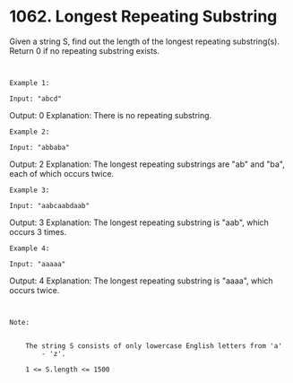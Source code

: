 # 1062. Longest Repeating Substring

Given a string S, find out the length of the longest repeating substring(s).
        Return 0 if no repeating substring exists.

     

    Example 1:

    Input: "abcd"
Output: 0
Explanation: There is no repeating substring.

    Example 2:

    Input: "abbaba"
Output: 2
Explanation: The longest repeating substrings are "ab" and "ba", each of which occurs twice.

    Example 3:

    Input: "aabcaabdaab"
Output: 3
Explanation: The longest repeating substring is "aab", which occurs 3 times.

    Example 4:

    Input: "aaaaa"
Output: 4
Explanation: The longest repeating substring is "aaaa", which occurs twice.

     

    Note:

    
        The string S consists of only lowercase English letters from 'a'
            - 'z'.
        
        1 <= S.length <= 1500